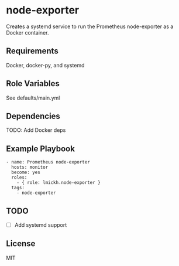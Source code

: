 node-exporter
=========

Creates a systemd service to run the Prometheus node-exporter as a Docker container.

Requirements
------------

Docker, docker-py, and  systemd

Role Variables
--------------

See defaults/main.yml

Dependencies
------------

TODO: Add Docker deps

Example Playbook
----------------

    - name: Prometheus node-exporter
      hosts: monitor
      become: yes
      roles:
        - { role: lmickh.node-exporter }
      tags:
        - node-exporter

TODO
----

- [ ] Add systemd support

License
-------

MIT
